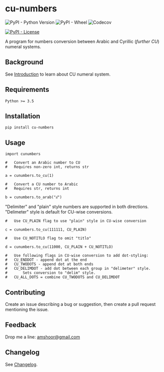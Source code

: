 # cu-numbers

![PyPI - Python Version](https://img.shields.io/pypi/pyversions/cu-numbers) ![PyPI - Wheel](https://img.shields.io/pypi/wheel/cu-numbers) ![Codecov](https://img.shields.io/codecov/c/github/endrain/cu-numbers)

[![PyPI - License](https://img.shields.io/pypi/l/cu-numbers)](./LICENSE)

A program for numbers conversion between Arabic and Cyrillic (*further CU*) numeral systems.

## Background

See [Introduction](./INTRODUCTION.md) to learn about CU numeral system.

## Requirements

	Python >= 3.5

## Installation

	pip install cu-numbers

## Usage

	import cunumbers

	#   Convert an Arabic number to CU
	#   Requires non-zero int, returns str

	a = cunumbers.to_cu(1)
	
	#   Convert a CU number to Arabic
	#   Requires str, returns int

	b = cunumbers.to_arab("а҃")

"Delimiter" and "plain" style numbers are supported in both directions. "Delimeter" style is default for CU-wise conversions.

	#   Use CU_PLAIN flag to use "plain" style in CU-wise conversion

	c = cunumbers.to_cu(111111, CU_PLAIN)
	
	#   Use CU_NOTITLO flag to omit "titlo"

	d = cunumbers.to_cu(11000, CU_PLAIN + CU_NOTITLO)

	#   Use following flags in CU-wise conversion to add dot-styling:
	#   CU_ENDDOT - append dot at the end
	#   CU_TWODOTS - append dot at both ends
	#   CU_DELIMDOT - add dot between each group in "delimeter" style.
	#       Sets conversion to "delim" style.
	#   CU_ALL_DOTS = combine CU_TWODOTS and CU_DELIMDOT


## Contributing

Create an issue describing a bug or suggestion, then create a pull request mentioning the issue.

## Feedback

Drop me a line: amshoor@gmail.com

## Changelog

See [Changelog](./CHANGELOG.md).

